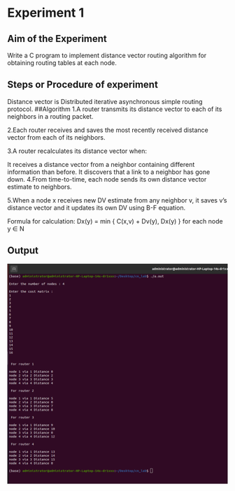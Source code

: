 # Experiment 1

## Aim of the Experiment
Write a C program to implement distance vector routing algorithm for obtaining routing tables at each node.

## Steps or Procedure of experiment
Distance vector is Distributed iterative asynchronous simple routing protocol.
 ##Algorithm
 1.A router transmits its distance vector to each of its neighbors in a routing packet.

2.Each router receives and saves the most recently received distance vector from each of its neighbors.

3.A router recalculates its distance vector when:

It receives a distance vector from a neighbor containing different information than before.
It discovers that a link to a neighbor has gone down.
4.From time-to-time, each node sends its own distance vector estimate to neighbors.

5.When a node x receives new DV estimate from any neighbor v, it saves v’s distance vector and it updates its own DV using B-F equation.

Formula for calculation: Dx(y) = min { C(x,v) + Dv(y), Dx(y) } for each node y ∈ N
 
## Output
![output](distance_vector.png)

